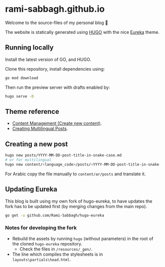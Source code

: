 
# rami-sabbagh.github.io

Welcome to the source-files of my personal blog 👋

The website is statically generated using [HUGO](https://gohugo.io/) with the nice [Eureka](https://themes.gohugo.io/themes/hugo-eureka/) theme.

## Running locally

Install the latest version of GO, and HUGO.

Clone this repository, install dependencies using:

```sh
go mod download
```

Then run the preview server with drafts enabled by:

```sh
hugo serve -D
```

## Theme reference

- [Content Management (Create new content)](https://www.wangchucheng.com/en/docs/hugo-eureka/content-management/).
- [Creating Multilingual Posts](https://www.wangchucheng.com/en/docs/hugo-eureka/multilingual-mode/).

## Creating a new post

```bash
hugo new posts/YYYY-MM-DD-post-title-in-snake-case.md
# or for multilingual
hugo new content/<language_code>/posts/<YYYY-MM-DD-post-title-in-snake-case.md>
```

For Arabic copy the file manually to `content/ar/posts` and translate it.

## Updating Eureka

This blog is built using my own fork of hugo-eureka, to have updates the fork has to be updated first
(by merging changes from the main repo).

```sh
go get -u github.com/Rami-Sabbagh/hugo-eureka
```

### Notes for developing the fork

- Rebuild the assets by running `hugo` (without parameters) in the root of the cloned `hugo-eureka` repository.
    - Check the files in `/resources/_gen/`.
- The line which compiles the stylesheets is in `layouts\partials\head.html`.

